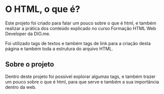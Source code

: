#  O HTML, o que é?

Este projeto foi criado para falar um pouco sobre o que é html, e também realizar a prática dos conteúdo explicado no curso Formação HTML Web Developer da DIO.me.

Foi utilizado tags de textos e também tags de link para a criação desta página e também toda a estrutura do arquivo HTML.

## Sobre o projeto

Dentro deste projeto foi possível explorar algumas tags, e também trazer um pouco sobre o que é html, para que serve e também a sua importância dentro da web.
